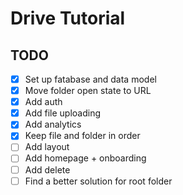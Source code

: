 # Drive Tutorial

## TODO

- [x] Set up fatabase and data model
- [x] Move folder open state to URL
- [x] Add auth
- [x] Add file uploading
- [x] Add analytics
- [x] Keep file and folder in order
- [ ] Add layout
- [ ] Add homepage + onboarding
- [ ] Add delete
- [ ] Find a better solution for root folder
